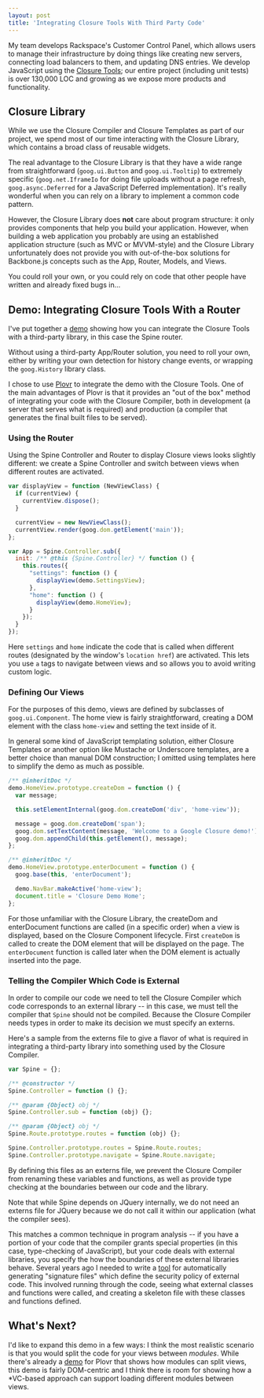 ```yaml
---
layout: post
title: 'Integrating Closure Tools With Third Party Code'
---
```


My team develops Rackspace's Customer Control Panel, which allows
users to manage their infrastructure by doing things like creating new
servers, connecting load balancers to them, and updating DNS entries.
We develop JavaScript using the [Closure
Tools](https://developers.google.com/closure/); our entire project
(including unit tests) is over 130,000 LOC and growing as we expose
more products and functionality.

## Closure Library

While we use the Closure Compiler and Closure Templates as part of our
project, we spend most of our time interacting with the Closure
Library, which contains a broad class of reusable widgets.

The real advantage to the Closure Library is that they have a wide
range from straightforward (`goog.ui.Button` and `goog.ui.Tooltip`) to
extremely specific (`goog.net.IframeIo` for doing file uploads without
a page refresh, `goog.async.Deferred` for a JavaScript Deferred
implementation).  It's really wonderful when you can rely on a library
to implement a common code pattern.

However, the Closure Library does **not** care about program
structure: it only provides components that help you build your
application.  However, when building a web application you probably
are using an established application structure (such as MVC or
MVVM-style) and the Closure Library unfortunately does not provide you
with out-of-the-box solutions for Backbone.js concepts such as the
App, Router, Models, and Views.

You could roll your own, or you could rely on code that other people
have written and already fixed bugs in...

## Demo: Integrating Closure Tools With a Router

I've put together a
[demo](https://github.com/tildedave/google-closure-plus-routing-demo)
showing how you can integrate the Closure Tools with a third-party
library, in this case the Spine router.

Without using a third-party App/Router solution, you need to roll your
own, either by writing your own detection for history change events,
or wrapping the `goog.History` library class.

I chose to use [Plovr](http://plovr.com/) to integrate the demo with
the Closure Tools.  One of the main advantages of Plovr is that it
provides an "out of the box" method of integrating your code with the
Closure Compiler, both in development (a server that serves what is
required) and production (a compiler that generates the final built
files to be served).

### Using the Router

Using the Spine Controller and Router to display Closure views looks
slightly different: we create a Spine Controller and switch between
views when different routes are activated.

```javascript
var displayView = function (NewViewClass) {
  if (currentView) {
    currentView.dispose();
  }

  currentView = new NewViewClass();
  currentView.render(goog.dom.getElement('main'));
};

var App = Spine.Controller.sub({
  init: /** @this {Spine.Controller} */ function () {
    this.routes({
      "settings": function () {
        displayView(demo.SettingsView);
      },
      "home": function () {
        displayView(demo.HomeView);
      }
    });
  }
});
```

Here `settings` and `home` indicate the code that is called when
different routes (designated by the window's `location href`) are
activated.  This lets you use `a` tags to navigate between views and
so allows you to avoid writing custom logic.

### Defining Our Views

For the purposes of this demo, views are defined by subclasses of
`goog.ui.Component`.  The home view is fairly straightforward,
creating a DOM element with the class `home-view` and setting the text
inside of it.

In general some kind of JavaScript templating solution, either Closure
Templates or another option like Mustache or Underscore templates, are
a better choice than manual DOM construction; I omitted using
templates here to simplify the demo as much as possible.

```javascript
/** @inheritDoc */
demo.HomeView.prototype.createDom = function () {
  var message;

  this.setElementInternal(goog.dom.createDom('div', 'home-view'));

  message = goog.dom.createDom('span');
  goog.dom.setTextContent(message, 'Welcome to a Google Closure demo!');
  goog.dom.appendChild(this.getElement(), message);
};

/** @inheritDoc */
demo.HomeView.prototype.enterDocument = function () {
  goog.base(this, 'enterDocument');

  demo.NavBar.makeActive('home-view');
  document.title = 'Closure Demo Home';
};
```

For those unfamiliar with the Closure Library, the createDom and
enterDocument functions are called (in a specific order) when a view
is displayed, based on the Closure Component lifecycle.  First
`createDom` is called to create the DOM element that will be displayed
on the page.  The `enterDocument` function is called later when the
DOM element is actually inserted into the page.

### Telling the Compiler Which Code is External

In order to compile our code we need to tell the Closure Compiler
which code corresponds to an external library -- in this case, we must
tell the compiler that `Spine` should not be compiled.  Because the
Closure Compiler needs types in order to make its decision we must specify an externs.

Here's a sample from the externs file to give a flavor of what is
required in integrating a third-party library into something used by
the Closure Compiler.

```javascript
var Spine = {};

/** @constructor */
Spine.Controller = function () {};

/** @param {Object} obj */
Spine.Controller.sub = function (obj) {};

/** @param {Object} obj */
Spine.Route.prototype.routes = function (obj) {};

Spine.Controller.prototype.routes = Spine.Route.routes;
Spine.Controller.prototype.navigate = Spine.Route.navigate;
```

By defining this files as an externs file, we prevent the Closure
Compiler from renaming these variables and functions, as well as
provide type checking at the boundaries between our code and the
library.

Note that while Spine depends on JQuery internally, we do not need an
externs file for JQuery because we do not call it within our
application (what the compiler sees).

This matches a common technique in program analysis -- if you have a
portion of your code that the compiler grants special properties (in
this case, type-checking of JavaScript), but your code deals with
external libraries, you specify the how the boundaries of these
external libraries behave.  Several years ago I needed to write a
[tool](https://github.com/tildedave/siggen) for automatically
generating "signature files" which define the security policy of
external code.  This involved running through the code, seeing what
external classes and functions were called, and creating a skeleton
file with these classes and functions defined.

## What's Next?

I'd like to expand this demo in a few ways: I think the most realistic
scenario is that you would split the code for your views between
*modules*.  While there's already a
[demo](http://code.google.com/p/plovr/source/browse/#hg%2Ftestdata%2Fmodules)
for Plovr that shows how modules can split views, this demo is fairly
DOM-centric and I think there is room for showing how a *VC-based
approach can support loading different modules between views.